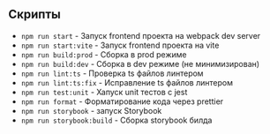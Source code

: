 ## Скрипты

- `npm run start` - Запуск frontend проекта на webpack dev server
- `npm run start:vite` - Запуск frontend проекта на vite
- `npm run build:prod` - Сборка в prod режиме
- `npm run build:dev` - Сборка в dev режиме (не минимизирован)
- `npm run lint:ts` - Проверка ts файлов линтером
- `npm run lint:ts:fix` - Исправление ts файлов линтером
- `npm run test:unit` - Хапуск unit тестов с jest
- `npm run format` - Форматирование кода через prettier
- `npm run storybook` - запуск Storybook
- `npm run storybook:build` - Сборка storybook билда
